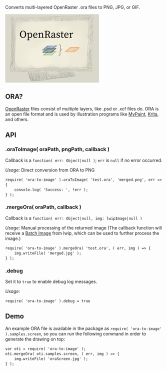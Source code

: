 Converts multi-layered OpenRaster .ora files to PNG, JPG, or GIF.

![ORA screen](resources/screen.jpg)

## ORA?

[OpenRaster](https://en.wikipedia.org/wiki/OpenRaster) files consist of multiple layers, 
like .psd or .xcf files do. ORA is an open file format and is used by illustration
programs like [MyPaint](http://mypaint.org/), [Krita](https://krita.org/), and others.

## API

### .oraToImage( oraPath, pngPath, callback )

Callback is a `function( err: Object|null )`; `err` is `null` if no error occurred.

*Usage:* Direct conversion from ORA to PNG

    require( 'ora-to-image' ).oraToImage( 'test.ora', 'merged.png', err => {
        console.log( 'Success: ', !err );
    } );

### .mergeOra( oraPath, callback )

Callback is a `function( err: Object|null, img: lwipImage|null )`

*Usage:* Manual processing of the returned image (The callback function will receive a 
[Batch Image](https://github.com/EyalAr/lwip#batch-operations) from lwip, 
which can be used to further process the image.)

    require( 'ora-to-image' ).mergeOra( 'test.ora', ( err, img ) => {
        img.writeFile( 'merged.jpg' );
    } );

### .debug

Set it to `true` to enable debug log messages.

*Usage:*

    require( 'ora-to-image' ).debug = true

## Demo

An example ORA file is available in the package as `require( 'ora-to-image' ).samples.screen`,
so you can run the following command in order to generate the drawing on top:

    var oti = require( 'ora-to-image' );
    oti.mergeOra( oti.samples.screen, ( err, img ) => {
        img.writeFile( 'oraScreen.jpg' );
    } );
